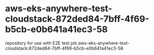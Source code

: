 # aws-eks-anywhere-test-cloudstack-872ded84-7bff-4f69-b5cb-e0b641a41ec3-58
repository for use with E2E test job aws-eks-anywhere-test-cloudstack:872ded84-7bff-4f69-b5cb-e0b641a41ec3-58
